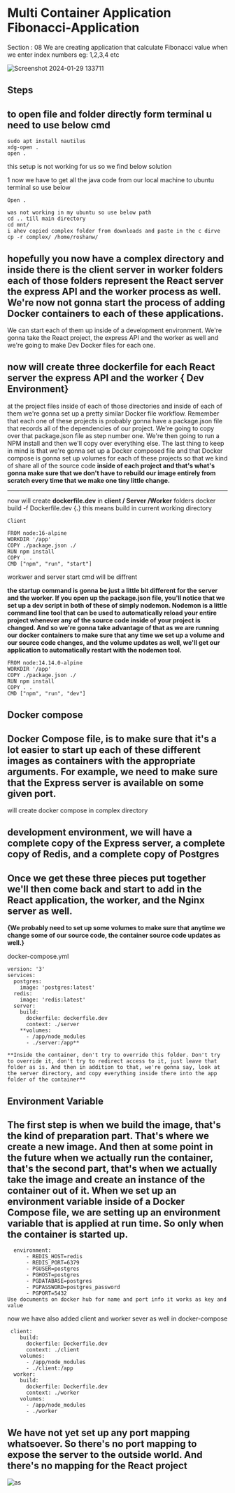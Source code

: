 # Multi Container Application Fibonacci-Application

Section : 08
We are creating application that calculate Fibonacci value when we enter index numbers eg: 1,2,3,4 etc 

![Screenshot 2024-01-29 133711](https://github.com/roshanwaghmare/Fibonacci-Application/assets/142305817/b164bdf6-d39d-440e-93ea-ef75650c9ec1)

## Steps


## to open file and folder directly form terminal u need to use below cmd

```
sudo apt install nautilus
xdg-open .
open .
```
this setup is not working for us so we find below solution 

1 now we have to get all the java code from our local machine to ubuntu terminal so use below

````
Open .

was not working in my ubuntu so use below path
cd .. till main directory
cd mnt/
i ahev copied complex folder from downloads and paste in the c dirve 
cp -r complex/ /home/roshanw/
````
## hopefully you now have a complex directory and inside there is the client server in worker folders  each of those folders represent the React server the express API and the worker process as well. We're now not gonna start the process of adding Docker containers to each of these applications.

We can start each of them up inside of a development environment. We're gonna take the React project, the express API and the worker as well and we're going to make Dev Docker files for each one.

## now will create three dockerfile for each React server the express API and the worker { Dev Environment}

at the project files inside of each of those directories and inside of each of them we're gonna set up a pretty similar Docker file workflow. Remember that each one of these projects is probably gonna have a package.json file that records all of the dependencies of our project. We're going to copy over that package.json file as step number one. We're then going to run a NPM install and then we'll copy over everything else. The last thing to keep in mind is that we're gonna set up a Docker composed file and that Docker compose is gonna set up volumes for each of these projects so that we kind of share all of the source code
**inside of each project and that's what's gonna make sure that we don't have to rebuild our image entirely from scratch every time that we make one tiny little change.**



----------------------------------------------------------------------------------------------------------------------------------------------------------------------------------------------------------------

now will create **dockerfile.dev** in **client / Server /Worker** folders 
docker build -f Dockerfile.dev {**.**} this means build in current working directory 
````
Client

FROM node:16-alpine
WORKDIR '/app'
COPY ./package.json ./
RUN npm install
COPY . .
CMD ["npm", "run", "start"]

````
workwer and server start cmd will be diffrent

**the startup command is gonna be just a little bit different for the server and the worker. If you open up the package.json file, you'll notice that we set up a dev script in both of these of simply nodemon. Nodemon is a little command line tool that can be used to automatically reload your entire project whenever any of the source code inside of your project is changed. And so we're gonna take advantage of that as we are running our docker containers to make sure that any time we set up a volume and our source code changes, and the volume updates as well, we'll get our application to automatically restart with the nodemon tool.**
````
FROM node:14.14.0-alpine
WORKDIR '/app'
COPY ./package.json ./
RUN npm install
COPY . .
CMD ["npm", "run", "dev"]

````
## Docker compose

## Docker Compose file, is to make sure that it's a lot easier to start up each of these different images as containers with the appropriate arguments. For example, we need to make sure that the Express server is available on some given port.

will create docker compose in complex directory 

## development environment, we will have a complete copy of the Express server, a complete copy of Redis, and a complete copy of Postgres

## Once we get these three pieces put together we'll then come back and start to add in the React application, the worker, and the Nginx server as well.

**{We probably need to set up some volumes
to make sure that anytime we change some of our source code,
the container source code updates as well.}**

docker-compose.yml
````
version: '3'
services:
  postgres:
    image: 'postgres:latest'
  redis:  
    image: 'redis:latest'
  server:
    build:
      dockerfile: dockerfile.dev
      context: ./server
    **volumes:
      - /app/node_modules
      - ./server:/app**

**Inside the container, don't try to override this folder. Don't try to override it, don't try to redirect access to it, just leave that folder as is. And then in addition to that, we're gonna say, look at the server directory, and copy everything inside there into the app folder of the container**
````
## Environment Variable

## The first step is when we build the image, that's the kind of preparation part. That's where we create a new image. And then at some point in the future when we actually run the container, that's the second part, that's when we actually take the image and create an instance of the container out of it. When we set up an environment variable inside of a Docker Compose file, we are setting up an environment variable that is applied at run time. So only when the container is started up.

````
  environment:
      - REDIS_HOST=redis
      - REDIS_PORT=6379
      - PGUSER=postgres
      - PGHOST=postgres
      - PGDATABASE=postgres
      - PGPASSWORD=postgres_password
      - PGPORT=5432
Use documents on docker hub for name and port info it works as key and value 
````
now we have also added client and worker sever as well in docker-compose

````
 client:
    build: 
      dockerfile: Dockerfile.dev
      context: ./client
    volumes:
      - /app/node_modules
      - ./client:/app
  worker:
    build: 
      dockerfile: Dockerfile.dev
      context: ./worker
    volumes:
      - /app/node_modules
      - ./worker  
````
## We have not yet set up any port mapping whatsoever. So there's no port mapping to expose the server to the outside world. And there's no mapping for the React project

![as](https://github.com/roshanwaghmare/Fibonacci-Application/assets/142305817/504f06ac-7bc7-476e-ad2d-9a19802873e9)

